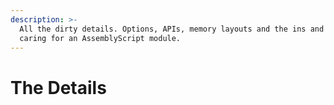 ```yaml
---
description: >-
  All the dirty details. Options, APIs, memory layouts and the ins and outs of
  caring for an AssemblyScript module.
---
```


# The Details

